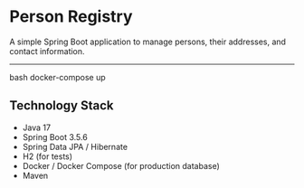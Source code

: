 # Person Registry

A simple Spring Boot application to manage persons, their addresses, and contact information.

---

bash
docker-compose up

## Technology Stack

- Java 17
- Spring Boot 3.5.6
- Spring Data JPA / Hibernate
- H2 (for tests)
- Docker / Docker Compose (for production database)
- Maven